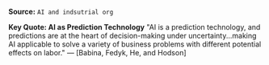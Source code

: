 **Source:** `AI and indsutrial org`

**Key Quote: AI as Prediction Technology**
"AI is a prediction technology, and predictions are at the heart of decision-making under uncertainty...making AI applicable to solve a variety of business problems with different potential effects on labor." — [Babina, Fedyk, He, and Hodson]
